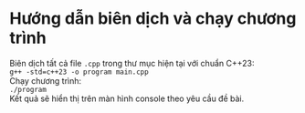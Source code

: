 # Hướng dẫn biên dịch và chạy chương trình
Biên dịch tất cả file `.cpp` trong thư mục hiện tại với chuẩn C++23:  
`g++ -std=c++23 -o program main.cpp`  
Chạy chương trình:  
`./program`  
Kết quả sẽ hiển thị trên màn hình console theo yêu cầu đề bài.
